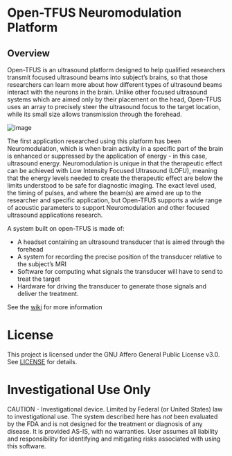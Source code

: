 # Open-TFUS Neuromodulation Platform

## Overview
Open-TFUS is an ultrasound platform designed to help qualified researchers transmit focused ultrasound beams into subject’s brains, so that those researchers can learn more about how different types of ultrasound beams interact with the neurons in the brain. Unlike other focused ultrasound systems which are aimed only by their placement on the head, Open-TFUS uses an array to precisely steer the ultrasound focus to the target location, while its small size allows transmission through the forehead.

![image](https://github.com/OpenwaterHealth/opw_neuromod_hw/assets/6217005/1e7a97e3-3d13-4f30-9f0e-1487edf5eeaf)

The first application researched using this platform has been Neuromodulation, which is when brain activity in a specific part of the brain is enhanced or suppressed by the application of energy - in this case, ultrasound energy. Neuromodulation is unique in that the therapeutic effect can be achieved with Low Intensity Focused Ultrasound (LOFU), meaning that the energy levels needed to create the therapeutic effect are below the limits understood to be safe for diagnostic imaging. The exact level used, the timing of pulses, and where the beam(s) are aimed are up to the researcher and specific application, but Open-TFUS supports a wide range of acoustic parameters to support Neuromodulation and other focused ultrasound applications research.

A system built on open-TFUS is made of: 
* A headset containing an ultrasound transducer that is aimed through the forehead
* A system for recording the precise position of the transducer relative to the subject’s MRI 
* Software for computing what signals the transducer will have to send to treat the target
* Hardware for driving the transducer to generate those signals and deliver the treatment.

See the [wiki](https://github.com/OpenwaterInternet/opw_neuromod_hw/wiki) for more information 

# License
This project is licensed under the GNU Affero General Public License v3.0. See [LICENSE](LICENSE) for details.

# Investigational Use Only
CAUTION - Investigational device. Limited by Federal (or United States) law to investigational use. The system described here has *not* been evaluated by the FDA and is not designed for the treatment or diagnosis of any disease. It is provided AS-IS, with no warranties. User assumes all liability and responsibility for identifying and mitigating risks associated with using this software.
